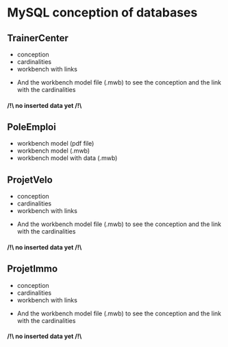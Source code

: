 # MySQL conception of databases

## TrainerCenter
- conception
- cardinalities
- workbench with links
+ And the workbench model file (.mwb) to see the conception and the link with the cardinalities
#### /!\ no inserted data yet /!\


## PoleEmploi
- workbench model (pdf file)
- workbench model (.mwb)
- workbench model with data (.mwb)

## ProjetVelo
- conception
- cardinalities
- workbench with links
+ And the workbench model file (.mwb) to see the conception and the link with the cardinalities
#### /!\ no inserted data yet /!\

## ProjetImmo
- conception
- cardinalities
- workbench with links
+ And the workbench model file (.mwb) to see the conception and the link with the cardinalities
#### /!\ no inserted data yet /!\
